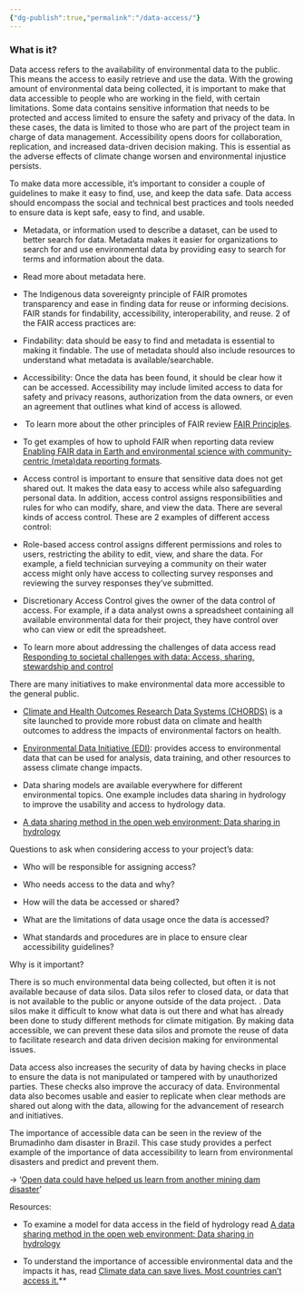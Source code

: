 ```yaml
---
{"dg-publish":true,"permalink":"/data-access/"}
---
```



### What is it? 

Data access refers to the availability of environmental data to the public. This means the access to easily retrieve and use the data. With the growing amount of environmental data being collected, it is important to make that data accessible to people who are working in the field, with certain limitations. Some data contains sensitive information that needs to be protected and access limited to ensure the safety and privacy of the data. In these cases, the data is limited to those who are part of the project team in charge of data management. Accessibility opens doors for collaboration, replication, and increased data-driven decision making. This is essential as the adverse effects of climate change worsen and environmental injustice persists.

  

To make data more accessible, it’s important to consider a couple of guidelines to make it easy to find, use, and keep the data safe. Data access should encompass the social and technical best practices and tools needed to ensure data is kept safe, easy to find, and usable. 

- Metadata, or information used to describe a dataset, can be used to better search for data. Metadata makes it easier for organizations to search for and use environmental data by providing easy to search for terms and information about the data.
    

- Read more about metadata here. 
    

- The Indigenous data sovereignty principle of FAIR promotes transparency and ease in finding data for reuse or informing decisions. FAIR stands for findability, accessibility, interoperability, and reuse. 2 of the FAIR access practices are: 
    

- Findability: data should be easy to find and metadata is essential to making it findable. The use of metadata should also include resources to understand what metadata is available/searchable.
    
- Accessibility: Once the data has been found, it should be clear how it can be accessed. Accessibility may include limited access to data for safety and privacy reasons, authorization from the data owners, or even an agreement that outlines what kind of access is allowed. 
    
-  To learn more about the other principles of FAIR review [FAIR Principles](https://www.go-fair.org/fair-principles/).
    
- To get examples of how to uphold FAIR when reporting data review  [Enabling FAIR data in Earth and environmental science with community-centric (meta)data reporting formats](https://www.nature.com/articles/s41597-022-01606-w#:~:text=Research%20can%20be%20more%20transparent,integrate%20with%20their%20scientific%20workflows).
    

- Access control is important to ensure that sensitive data does not get shared out. It makes the data easy to access while also safeguarding personal data. In addition, access control assigns responsibilities and rules for who can modify, share, and view the data. There are several kinds of access control. These are 2 examples of different access control:
    

- Role-based access control assigns different permissions and roles to users, restricting the ability to edit, view, and share the data. For example, a field technician surveying a community on their water access might only have access to collecting survey responses and reviewing the survey responses they’ve submitted. 
    
- Discretionary Access Control gives the owner of the data control of access. For example, if a data analyst owns a spreadsheet containing all available environmental data for their project, they have control over who can view or edit the spreadsheet. 
    

- To learn more about addressing the challenges of data access read [Responding to societal challenges with data: Access, sharing, stewardship and control](https://www.oecd-ilibrary.org/science-and-technology/responding-to-societal-challenges-with-data_2182ce9f-en) 
    

  

There are many initiatives to make environmental data more accessible to the general public.

- [Climate and Health Outcomes Research Data Systems (CHORDS)](https://factor.niehs.nih.gov/2024/8/science-highlights/climate-health-data) is a site launched to provide more robust data on climate and health outcomes to address the impacts of environmental factors on health. 
    
- [Environmental Data Initiative (EDI)](https://edirepository.org/): provides access to environmental data that can be used for analysis, data training, and other resources to assess climate change impacts. 
    
- Data sharing models are available everywhere for different environmental topics. One example includes data sharing in hydrology to improve the usability and access to hydrology data. 
    

- [A data sharing method in the open web environment: Data sharing in hydrology](https://www.sciencedirect.com/science/article/abs/pii/S0022169420304339) 
    

  

Questions to ask when considering access to your project’s data:

- Who will be responsible for assigning access?
    
- Who needs access to the data and why? 
    
- How will the data be accessed or shared?
    
- What are the limitations of data usage once the data is accessed?
    
- What standards and procedures are in place to ensure clear accessibility guidelines?
    

  

Why is it important? 

There is so much environmental data being collected, but often it is not available because of data silos. Data silos refer to closed data, or data that is not available to the public or anyone outside of the data project. . Data silos make it difficult to know what data is out there and what has already been done to study different methods for climate mitigation. By making data accessible, we can prevent these data silos and promote the reuse of data to facilitate research and data driven decision making for environmental issues. 

  

Data access also increases the security of data by having checks in place to ensure the data is not manipulated or tampered with by unauthorized parties. These checks also improve the accuracy of data. Environmental data also becomes usable and easier to replicate when clear methods are shared out along with the data, allowing for the advancement of research and initiatives. 

  

The importance of accessible data can be seen in the review of the Brumadinho dam disaster in Brazil. This case study provides a perfect example of the importance of data accessibility to learn from environmental disasters and predict and prevent them. 

→ ‘[Open data could have helped us learn from another mining dam disaster](https://www.nature.com/articles/s41597-019-0063-0)’ 

  

Resources:

- To examine a model for data access in the field of hydrology read [A data sharing method in the open web environment: Data sharing in hydrology](https://thelivinglib.org/a-data-sharing-method-in-the-open-web-environment-data-sharing-in-hydrology/) 
    
- To understand the importance of accessible environmental data and the impacts it has, read [Climate data can save lives. Most countries can’t access it.](https://thelivinglib.org/climate-data-can-save-lives-most-countries-cant-access-it/)**